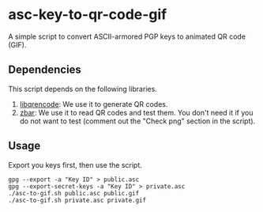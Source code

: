 # asc-key-to-qr-code-gif

A simple script to convert ASCII-armored PGP keys to animated QR code (GIF).

## Dependencies

This script depends on the following libraries.

1. [libqrencode](http://fukuchi.org/works/qrencode/): We use it to generate QR codes.  
2. [zbar](http://zbar.sourceforge.net): We use it to read QR codes and test them. You don't need it if you do not want to test (comment out the "Check png" section in the script).

## Usage

Export you keys first, then use the script.

    gpg --export -a "Key ID" > public.asc
    gpg --export-secret-keys -a "Key ID" > private.asc
    ./asc-to-gif.sh public.asc public.gif
    ./asc-to-gif.sh private.asc private.gif
